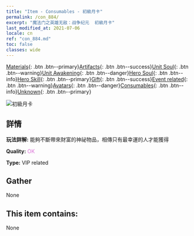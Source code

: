 ```yaml
---
title: "Item - Consumables - 初級月卡"
permalink: /con_884/
excerpt: "魔法门之英雄无敌：战争纪元  初級月卡"
last_modified_at: 2021-07-06
locale: cn
ref: "con_884.md"
toc: false
classes: wide
---
```

 [Materials](/ItemsCN/){: .btn .btn--primary}[Artifacts](/ItemsCN/Artifacts/){: .btn .btn--success}[Unit Soul](/ItemsCN/UnitSoul/){: .btn .btn--warning}[Unit Awakening](/ItemsCN/UnitAwakening/){: .btn .btn--danger}[Hero Soul](/ItemsCN/HeroSoul/){: .btn .btn--info}[Hero Skill](/ItemsCN/HeroSkill/){: .btn .btn--primary}[Gift](/ItemsCN/Gift/){: .btn .btn--success}[Event related](/ItemsCN/Events/){: .btn .btn--warning}[Avatars](/ItemsCN/Avatars/){: .btn .btn--danger}[Consumables](/ItemsCN/Consumables/){: .btn .btn--info}[Unknown](/ItemsCN/Unknown/){: .btn .btn--primary}

 ![初級月卡](/images/t/i_month.png)

## 詳情
 **玩法詳解:** 能夠不斷帶來財富的神祕物品，相傳只有最幸運的人才能獲得

 **Quality:** <span style="color: #DA70D6">OK</span>

 **Type:** VIP related

## Gather

  None

## This item contains:

  None

